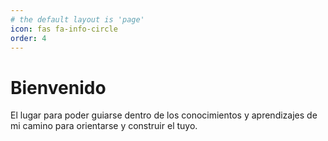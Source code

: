 ```yaml
---
# the default layout is 'page'
icon: fas fa-info-circle
order: 4
---
```


# Bienvenido

El lugar para poder guiarse dentro de los conocimientos y aprendizajes de mi camino para orientarse y construir el tuyo.